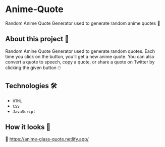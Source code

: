 # Anime-Quote
Random Anime Quote Generator used to generate random anime quotes 🎏

## About this project 🚀
Random Amine Quote Generator used to generate random quotes. Each time you click on the button, you’ll get a new anime quote. You can also convert a quote to speech, copy a quote, or share a quote on Twitter by clicking the given button 🖱️

## Technologies 🛠️
* `HTML`
* `CSS`
* `JavaScript`

## How it looks 🎥

🔗 https://anime-glass-quote.netlify.app/
